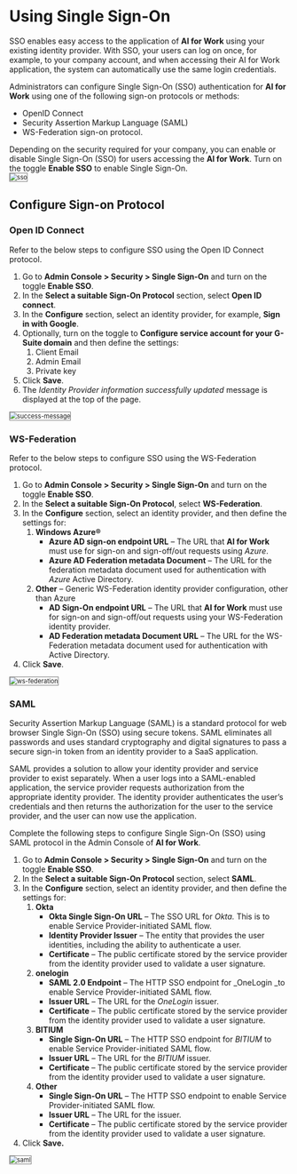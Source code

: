 # Using Single Sign-On

SSO enables easy access to the application of **AI for Work** using your existing identity provider. With SSO, your users can log on once, for example, to your company account, and when accessing their AI for Work application, the system can automatically use the same login credentials.

Administrators can configure Single Sign-On (SSO) authentication for **AI for Work** using one of the following sign-on protocols or methods:

* OpenID Connect
* Security Assertion Markup Language (SAML)
* WS-Federation sign-on protocol.

Depending on the security required for your company, you can enable or disable Single Sign-On (SSO) for users accessing the **AI for Work**. Turn on the toggle **Enable SSO** to enable Single Sign-On.  
<img src="../images/sso.png" alt="sso" title="sso" style="border: 1px solid gray; zoom:80%;">

## Configure Sign-on Protocol

### Open ID Connect

Refer to the below steps to configure SSO using the Open ID Connect protocol.

1. Go to **Admin Console > Security > Single Sign-On** and turn on the toggle **Enable SSO**.
2. In the **Select a suitable Sign-On Protocol** section, select **Open ID connect**.
3. In the **Configure** section, select an identity provider, for example, **Sign in with Google**.
4. Optionally, turn on the toggle to **Configure service account for your G-Suite domain** and then define the settings:
    1. Client Email
    2. Admin Email
    3. Private key
5. Click **Save**.
6. The *Identity Provider information successfully updated* message is displayed at the top of the page.  
<img src="../images/success-message.png" alt="success-message" title="success-message" style="border: 1px solid gray; zoom:80%;">

### WS-Federation

Refer to the below steps to configure SSO using the WS-Federation protocol.

1. Go to **Admin Console > Security > Single Sign-On** and turn on the toggle **Enable SSO**.
2. In the **Select a suitable Sign-On Protocol**, select **WS-Federation**.
3. In the **Configure** section, select an identity provider, and then define the settings for:
    1. **Windows Azure®**
        * **Azure AD sign-on endpoint URL** – The URL that **AI for Work** must use for sign-on and sign-off/out requests using *Azure*. 
        * **Azure AD Federation metadata Document** – The URL for the federation metadata document used for authentication with *Azure* Active Directory.
    2. **Other** – Generic WS-Federation identity provider configuration, other than Azure
        * **AD Sign-On endpoint URL** – The URL that **AI for Work** must use for sign-on and sign-off/out requests using your WS-Federation identity provider.
        * **AD Federation metadata Document URL** – The URL for the WS-Federation metadata document used for authentication with Active Directory.
4. Click **Save**.  
<img src="../images/ws-federation.png" alt="ws-federation" title="ws-federation" style="border: 1px solid gray; zoom:80%;">

### SAML

Security Assertion Markup Language (SAML) is a standard protocol for web browser Single Sign-On (SSO) using secure tokens. SAML eliminates all passwords and uses standard cryptography and digital signatures to pass a secure sign-in token from an identity provider to a SaaS application.

SAML provides a solution to allow your identity provider and service provider to exist separately. When a user logs into a SAML-enabled application, the service provider requests authorization from the appropriate identity provider. The identity provider authenticates the user’s credentials and then returns the authorization for the user to the service provider, and the user can now use the application.

Complete the following steps to configure Single Sign-On (SSO) using SAML protocol in the Admin Console of **AI for Work**.


1. Go to **Admin Console > Security > Single Sign-On** and turn on the toggle **Enable SSO**.
2. In the **Select a suitable Sign-On Protocol** section, select **SAML**.
3. In the **Configure** section, select an identity provider, and then define the settings for:
    1. **Okta**
        * **Okta Single Sign-On URL** – The SSO URL for *Okta.* This is to enable Service Provider-initiated SAML flow.
        * **Identity Provider Issuer** – The entity that provides the user identities, including the ability to authenticate a user.
        * **Certificate** – The public certificate stored by the service provider from the identity provider used to validate a user signature. 
    2. **onelogin**
        * **SAML 2.0 Endpoint** – The HTTP SSO endpoint for _OneLogin _to enable Service Provider-initiated SAML flow.
        * **Issuer URL** – The URL for the *OneLogin* issuer.
        * **Certificate** – The public certificate stored by the service provider from the identity provider used to validate a user signature.
    3. **BITIUM**
        * **Single Sign-On URL** – The HTTP SSO endpoint for *BITIUM* to enable Service Provider-initiated SAML flow.
        * **Issuer URL** – The URL for the *BITIUM* issuer.
        * **Certificate** – The public certificate stored by the service provider from the identity provider used to validate a user signature. 
    4. **Other**
        * **Single Sign-On URL** – The HTTP SSO endpoint to enable Service Provider-initiated SAML flow.
        * **Issuer URL** – The URL for the issuer.
        * **Certificate** – The public certificate stored by the service provider from the identity provider used to validate a user signature. 
4. Click **Save.**  
<img src="../images/saml.png" alt="saml" title="saml" style="border: 1px solid gray; zoom:80%;">